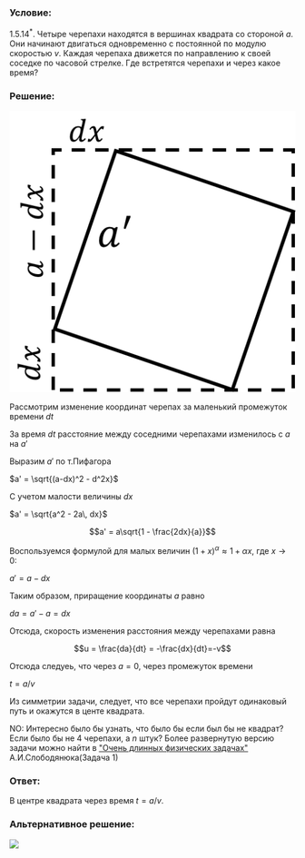 ###  Условие: 

$1.5.14^*.$ Четыре черепахи находятся в вершинах квадрата со стороной $a$. Они начинают двигаться одновременно с постоянной по модулю скоростью $v$. Каждая черепаха движется по направлению к своей соседке по часовой стрелке. Где встретятся черепахи и через какое время? 

###  Решение: 

![|511x503, 26%](../../img/1.5.14/draw.png)

Рассмотрим изменение координат черепах за маленький промежуток времени $dt$

За время $dt$ расстояние между соседними черепахами изменилось с $a$ на $a'$

Выразим $a'$ по т.Пифагора

$a' = \sqrt{(a-dx)^2 - d^2x}$

С учетом малости величины $dx$

$a' = \sqrt{a^2 - 2a\, dx}$

$$a' = a\sqrt{1 - \frac{2dx}{a}}$$

Воспользуемся формулой для малых величин $(1+x)^\alpha\approx 1+\alpha x$, где $x\rightarrow 0$:

$a' = a - dx$

Таким образом, приращение координаты $a$ равно

$da = a' - a = dx$

Отсюда, скорость изменения расстояния между черепахами равна

$$u = \frac{da}{dt} = -\frac{dx}{dt}=-v$$

Отсюда следуеь, что через $a=0$, через промежуток времени

$t = a/v$

Из симметрии задачи, следует, что все черепахи пройдут одинаковый путь и окажутся в центе квадрата.

NO: Интересно было бы узнать, что было бы если был бы не квадрат? Если было бы не $4$ черепахи, а $n$ штук? Более развернутую версию задачи можно найти в ["Очень длинных физических задачах"](https://belphol.github.io/books/LongProblemsPart1.pdf) А.И.Слободянюка(Задача 1)

###  Ответ: 

В центре квадрата через время $t = a/v$.

###  Альтернативное решение: 

![](https://www.youtube.com/embed/gVNbI1TgzK8)   

